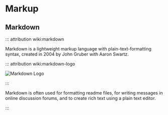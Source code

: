 # Markup

## Markdown

::: attribution wiki:markdown

Markdown is a lightweight markup language with plain-text-formatting syntax, created in 2004 by John Gruber with Aaron Swartz.

::: attribution wiki:markdown-logo

![Markdown Logo](https://upload.wikimedia.org/wikipedia/commons/d/d9/Markdown.png "Markdown Logo")

:::

Markdown is often used for formatting readme files, for writing messages in online discussion forums, and to create rich text using a plain text editor.

:::


